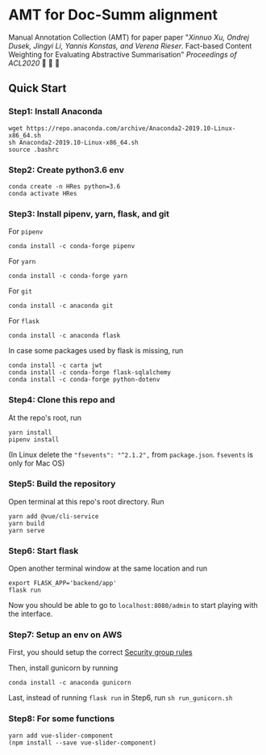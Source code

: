 # AMT for Doc-Summ alignment
Manual Annotation Collection (AMT) for paper paper "*Xinnuo Xu, Ondrej Dusek, Jingyi Li, Yannis Konstas, and Verena Rieser*. Fact-based Content Weighting for Evaluating Abstractive Summarisation" *Proceedings of ACL2020* :tada: :tada: :tada:

## Quick Start

### Step1: Install Anaconda
```
wget https://repo.anaconda.com/archive/Anaconda2-2019.10-Linux-x86_64.sh
sh Anaconda2-2019.10-Linux-x86_64.sh
source .bashrc 
```
### Step2: Create python3.6 env

```
conda create -n HRes python=3.6
conda activate HRes
```
### Step3: Install pipenv, yarn, flask, and git

For `pipenv`
```
conda install -c conda-forge pipenv
```

For `yarn`
```
conda install -c conda-forge yarn 
```

For `git`
```
conda install -c anaconda git
```

For `flask`
```
conda install -c anaconda flask
```

In case some packages used by flask is missing, run

```
conda install -c carta jwt
conda install -c conda-forge flask-sqlalchemy
conda install -c conda-forge python-dotenv
```

### Step4: Clone this repo and
At the repo's root, run 
```
yarn install
pipenv install
```
(In Linux delete the `"fsevents": "^2.1.2",` from `package.json`. `fsevents` is only for Mac OS)

### Step5: Build the repository
Open terminal at this repo's root directory. Run
```
yarn add @vue/cli-service
yarn build
yarn serve
```

### Step6: Start flask
Open another terminal window at the same location and run 
```
export FLASK_APP='backend/app'
flask run
```

Now you should be able to go to `localhost:8080/admin` to start playing with the interface.

### Step7: Setup an env on AWS

First, you should setup the correct [Security group rules](https://aws.amazon.com/premiumsupport/knowledge-center/connect-http-https-ec2/)

Then, install gunicorn by running
```
conda install -c anaconda gunicorn
```

Last, instead of running `flask run` in Step6, run `sh run_gunicorn.sh`

### Step8: For some functions
```
yarn add vue-slider-component
(npm install --save vue-slider-component)
```
